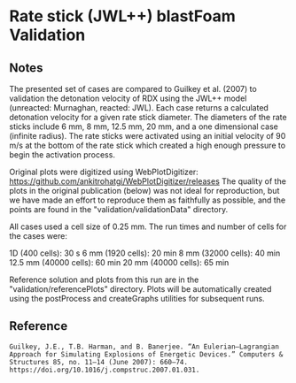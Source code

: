 # Rate stick (JWL++) blastFoam Validation

## Notes

The presented set of cases are compared to Guilkey et al. (2007) to validation the detonation velocity of RDX using the JWL++ model (unreacted: Murnaghan, reacted: JWL). Each case returns a calculated detonation velocity for a given rate stick diameter. The diameters of the rate sticks include 6 mm, 8 mm, 12.5 mm, 20 mm, and a one dimensional case (infinite radius). The rate sticks were activated using an initial velocity of 90 m/s at the bottom of the rate stick which created a high enough pressure to begin the activation process.

Original plots were digitized using WebPlotDigitizer: https://github.com/ankitrohatgi/WebPlotDigitizer/releases The quality of the plots in the original publication (below) was not ideal for reproduction, but we have made an effort to reproduce them as faithfully as possible, and the points are found in the "validation/validationData" directory.

All cases used a cell size of 0.25 mm. The run times and number of cells for the cases were:

1D (400 cells): 30 s
6 mm (1920 cells): 20 min
8 mm (32000 cells): 40 min
12.5 mm (40000 cells): 60 min
20 mm (40000 cells): 65 min

Reference solution and plots from this run are in the "validation/referencePlots" directory. Plots will be automatically created using the postProcess and createGraphs utilities for subsequent runs.

## Reference

```
Guilkey, J.E., T.B. Harman, and B. Banerjee. “An Eulerian–Lagrangian Approach for Simulating Explosions of Energetic Devices.” Computers & Structures 85, no. 11–14 (June 2007): 660–74. https://doi.org/10.1016/j.compstruc.2007.01.031.

```

